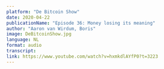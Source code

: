 ```yaml
---
platform: "De Bitcoin Show"
date: 2020-04-22
publicationName: "Episode 36: Money losing its meaning"
author: "Aaron van Wirdum, Boris"
image: DeBitcoinShow.jpg
language: NL
format: audio
transcript: 
link: https://www.youtube.com/watch?v=hxmkdlAYfP0?t=3223
---
```

